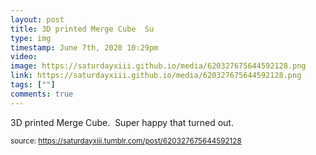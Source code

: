 ```yaml
---
layout: post
title: 3D printed Merge Cube  Su
type: img
timestamp: June 7th, 2020 10:29pm
video: 
image: https://saturdayxiii.github.io/media/620327675644592128.png
link: https://saturdayxiii.github.io/media/620327675644592128.png
tags: [""]
comments: true
---
```


3D printed Merge Cube.  Super happy that turned out.<br/>
 
  
<small>source: https://saturdayxiii.tumblr.com/post/620327675644592128</small>